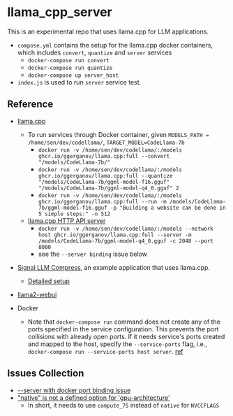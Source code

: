 # llama_cpp_server

This is an experimental repo that uses llama.cpp for LLM applications.

- `compose.yml` contains the setup for the llama.cpp docker containers, which includes `convert`, `quantize` and `server` services
  - `docker-compose run convert`
  - `docker-compose run quantize`
  - `docker-compose up server_host`
- `index.js` is used to run `server` service test.

## Reference

- [llama.cpp](https://github.com/ggerganov/llama.cpp)

  - To run services through Docker container, given `MODELS_PATH = /home/sen/dev/codellama/`, `TARGET_MODEL=CodeLlama-7b`
    - `docker run -v /home/sen/dev/codellama/:/models ghcr.io/ggerganov/llama.cpp:full --convert "/models/CodeLlama-7b/"`
    - `docker run -v /home/sen/dev/codellama/:/models ghcr.io/ggerganov/llama.cpp:full --quantize "/models/CodeLlama-7b/ggml-model-f16.gguf" "/models/CodeLlama-7b/ggml-model-q4_0.gguf" 2`
    - `docker run -v /home/sen/dev/codellama/:/models ghcr.io/ggerganov/llama.cpp:full --run -m /models/CodeLlama-7b/ggml-model-f16.gguf -p "Building a website can be done in 5 simple steps:" -n 512`
  - [llama.cpp HTTP API server](https://github.com/ggerganov/llama.cpp/tree/master/examples/server)
    - `docker run -v /home/sen/dev/codellama/:/models --network host ghcr.io/ggerganov/llama.cpp:full --server -m /models/CodeLlama-7b/ggml-model-q4_0.gguf -c 2048 --port 8080`
    - see the `--server binding` issue below

- [Signal LLM Compress](https://github.com/Wheest/signal-compress/tree/main), an example application that uses llama.cpp.
  - [Detailed setup](https://github.com/Wheest/wheest.github.io/blob/6a5e0c1ff075a03d3ed2c778243e878d767b39ba/_posts/2023-09-05-signal_compress_docker_compose.md)
- [llama2-webui](https://github.com/liltom-eth/llama2-webui)
- Docker
  - Note that `docker-compose run` command does not create any of the ports specified in the service configuration. This prevents the port collisions with already open ports. If it needs service's ports created and mapped to the host, specify the `--service-ports` flag, i.e., `docker-compose run --service-ports host server`. [ref](https://stackoverflow.com/questions/33066528/should-i-use-docker-compose-up-or-run)

## Issues Collection

- [--server with docker port binding issue](https://github.com/ggerganov/llama.cpp/issues/2992)
- ["native" is not a defined option for 'gpu-architecture'](https://github.com/ggerganov/whisper.cpp/issues/876)
  - In short, it needs to use `compute_75` instead of `native` for `NVCCFLAGS`
